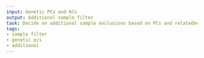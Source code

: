 ```yaml
---
input: Genetic PCs and KCs
output: Additional sample filter
task: Decide on additional sample exclusions based on PCs and relatedness
tags:
- sample filter
- genetic pcs
- additional
---
```

